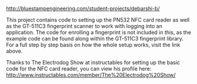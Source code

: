 http://bluestampengineering.com/student-projects/debarshi-b/

This project contains code to setting up the PN532 NFC card reader as well as the GT-511C3 fingerprint scanner to work with logging into an application.
The code for enrolling a fingerprint is not included in this, as the example code can be found along within the GT-511C3 fingerprint library. 
For a full step by step basis on how the whole setup works, visit the link above.

Thanks to The Electrodog Show at instructables for setting up the basic code for the NFC card reader, you can view his profile here: http://www.instructables.com/member/The%20Electrodog%20Show/
